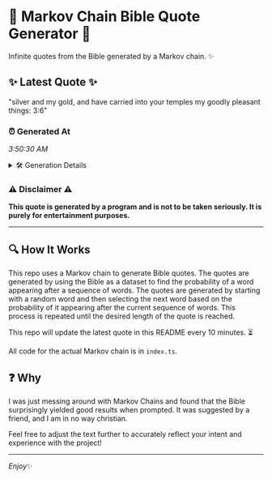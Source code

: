 # 📖 Markov Chain Bible Quote Generator 📖

Infinite quotes from the Bible generated by a Markov chain. ✨

## ✨ Latest Quote ✨
"silver and my gold, and have carried into your temples my goodly pleasant things: 3:6"

### ⏰ Generated At
*3:50:30 AM*

<details>
    <summary>🛠️ Generation Details</summary>
    <p>
        <strong>🌱 Seed:</strong> silver<br>
        <strong>🔄 Iterations:</strong> 14<br>
        <strong>📜 Context History:</strong><br>[ silver ]: and<br>[ silver, and ]: my<br>[ silver, and, my ]: gold,<br>[ silver, and, my, gold, ]: and<br>[ silver, and, my, gold,, and ]: have<br>[ silver, and, my, gold,, and, have ]: carried<br>[ and, my, gold,, and, have, carried ]: into<br>[ my, gold,, and, have, carried, into ]: your<br>[ gold,, and, have, carried, into, your ]: temples<br>[ and, have, carried, into, your, temples ]: my<br>[ have, carried, into, your, temples, my ]: goodly<br>[ carried, into, your, temples, my, goodly ]: pleasant<br>[ into, your, temples, my, goodly, pleasant ]: things:<br>[ your, temples, my, goodly, pleasant, things: ]: 3:6<br>
    </p>
</details>

### ⚠️ Disclaimer ⚠️
**This quote is generated by a program and is not to be taken seriously. It is purely for entertainment purposes.**

---

## 🔍 How It Works

This repo uses a Markov chain to generate Bible quotes. The quotes are generated by using the Bible as a dataset to find the probability of a word appearing after a sequence of words. The quotes are generated by starting with a random word and then selecting the next word based on the probability of it appearing after the current sequence of words. This process is repeated until the desired length of the quote is reached.

This repo will update the latest quote in this README every 10 minutes. ⏳

All code for the actual Markov chain is in `index.ts`.

## ❓ Why

I was just messing around with Markov Chains and found that the Bible surprisingly yielded good results when prompted. 
It was suggested by a friend, and I am in no way christian.

Feel free to adjust the text further to accurately reflect your intent and experience with the project!

---

*Enjoy*✨
